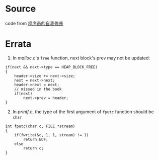 # Source
code from [程序员的自我修养](https://book.douban.com/subject/3652388/)

# Errata
1. In *malloc.c*'s `free` function, next block's prev may not be updated:
```
if(next && next->type == HEAP_BLOCK_FREE)
{
    header->size += next->size;
    next = next->next;
    header->next = next;
    // missed in the book
    if(next)
        next->prev = header;
}
```

2. In *printf.c*, the type of the first argument of `fputc` function should be `char`
```
int fputc(char c, FILE *stream)
{
    if(fwrite(&c, 1, 1, stream) != 1)
        return EOF;
    else
        return c;
}
```
